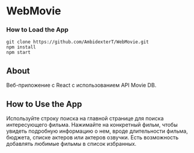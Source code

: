 # WebMovie

### How to Load the App
```
git clone https://github.com/AmbidexterT/WebMovie.git
npm install
npm start
```
## About
Веб-приложение с React с использованием API Movie DB.

## How to Use the App

Используйте строку поиска на главной странице для поиска интересующего фильма. Нажимайте на конкретный фильм, чтобы увидеть подробную информацию о нем, вроде длительности фильма, бюджета, списке актеров или актеров озвучки. Есть возможность добавлять любимые фильмы в список избранных.

